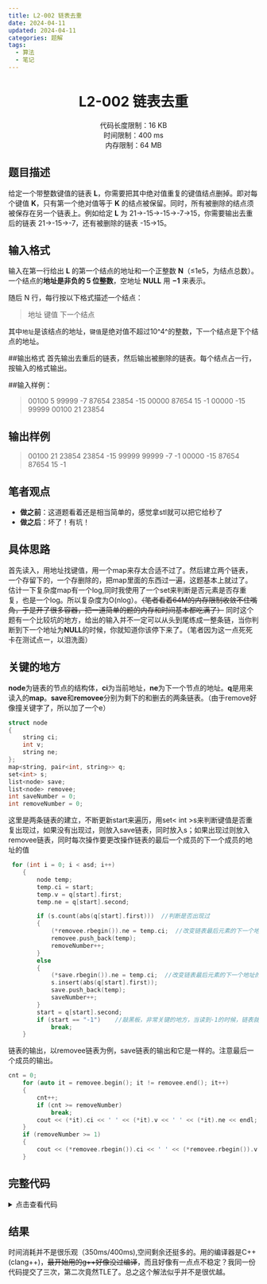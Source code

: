 ```yaml
---
title: L2-002 链表去重
date: 2024-04-11
updated: 2024-04-11
categories: 题解
tags:
  - 算法
  - 笔记
---
```




# <center>L2-002 链表去重</center>
<center>代码长度限制：16 KB</center>
<center>时间限制：400 ms </center>
<center>内存限制：64 MB</center>

## 题目描述
给定一个带整数键值的链表 **L**，你需要把其中绝对值重复的键值结点删掉。即对每个键值 **K**，只有第一个绝对值等于 **K** 的结点被保留。同时，所有被删除的结点须被保存在另一个链表上。例如给定 **L** 为 21→-15→-15→-7→15，你需要输出去重后的链表 21→-15→-7，还有被删除的链表 -15→15。

## 输入格式
输入在第一行给出 **L** 的第一个结点的地址和一个正整数 **N**（≤1e5，为结点总数）。一个结点的**地址是非负的 5 位整数**，空地址 **NULL** 用 **−1** 来表示。

随后 N 行，每行按以下格式描述一个结点：
>地址 键值 下一个结点
>
其中`地址`是该结点的地址，`键值`是绝对值不超过10^4^的整数，下一个结点是下个结点的地址。

##输出格式
首先输出去重后的链表，然后输出被删除的链表。每个结点占一行，按输入的格式输出。

##输入样例：
>00100 5
99999 -7 87654
23854 -15 00000
87654 15 -1
00000 -15 99999
00100 21 23854
>

## 输出样例
>00100 21 23854
23854 -15 99999
99999 -7 -1
00000 -15 87654
87654 15 -1
>
## 笔者观点
* **做之前**：这道题看着还是相当简单的，感觉拿stl就可以把它给秒了
* **做之后**：坏了！有坑！

## 具体思路

首先读入，用地址找键值，用一个map来存太合适不过了。然后建立两个链表，一个存留下的，一个存删除的，把map里面的东西过一遍，这题基本上就过了。估计一下复杂度map有一个log,同时我使用了一个set来判断是否元素是否存重复，也是一个log。所以复杂度为O(nlog）。~~（笔者看着64M的内存限制收敛不住嘴角，于是开了很多容器，把一道简单的题的内存和时间基本都吃满了）~~
同时这个题有一个比较坑的地方，给出的输入并不一定可以从头到尾练成一整条链，当你判断到下一个地址为**NULL**的时候，你就知道你该停下来了。（笔者因为这一点死死卡在测试点一，以泪洗面）

## 关键的地方
**node**为链表的节点的结构体，**ci**为当前地址，**ne**为下一个节点的地址。**q**是用来读入的**map**。**save**和**removee**分别为剩下的和删去的两条链表。（由于remove好像撞关键字了，所以加了一个e）
```cpp
struct node
{
    string ci;
    int v;
    string ne;
};
map<string, pair<int, string>> q;
set<int> s;
list<node> save;
list<node> removee;
int saveNumber = 0;
int removeNumber = 0;
```
这里是两条链表的建立，不断更新start来遍历，用set< int >s来判断键值是否重复出现过，如果没有出现过，则放入save链表，同时放入s；如果出现过则放入removee链表，同时每次操作要更改操作链表的最后一个成员的下一个成员的地址的值
```cpp
 for (int i = 0; i < asd; i++)
    {
        node temp;
        temp.ci = start;
        temp.v = q[start].first;
        temp.ne = q[start].second;

        if (s.count(abs(q[start].first)))  //判断是否出现过
        {
            (*removee.rbegin()).ne = temp.ci;  //改变链表最后元素的下一个地址的值
            removee.push_back(temp);      
            removeNumber++;
        }
        else
        {
            (*save.rbegin()).ne = temp.ci;  //改变链表最后元素的下一个地址的值
            s.insert(abs(q[start].first));
            save.push_back(temp);
            saveNumber++;
        }
        start = q[start].second;
        if (start == "-1")    //敲黑板，非常关键的地方，当读到-1的时候，链表就结束了，该退出了（如果你测试点一挂了，大概也是这里的锅）
            break;
    }
```
链表的输出，以removee链表为例，save链表的输出和它是一样的。注意最后一个成员的输出。
```cpp
cnt = 0;
    for (auto it = removee.begin(); it != removee.end(); it++)
    {
        cnt++;
        if (cnt >= removeNumber)
            break;
        cout << (*it).ci << ' ' << (*it).v << ' ' << (*it).ne << endl;
    }
    if (removeNumber >= 1)
    {
        cout << (*removee.rbegin()).ci << ' ' << (*removee.rbegin()).v << " -1" << endl;
    }
```
## 完整代码
<details>
<summary>点击查看代码</summary>

```
#include <bits/stdc++.h>
using namespace std;
typedef long long ll;

struct node
{
    string ci;
    int v;
    string ne;
};
map<string, pair<int, string>> q;
set<int> s;
list<node> save;
list<node> removee;
int saveNumber = 0;
int removeNumber = 0;

int main()
{
    ios::sync_with_stdio(false);
    cin.tie(0);
    cout.tie(0);

    int asd;
    string start;
    cin >> start >> asd;
    for (int i = 0; i < asd; i++)
    {
        string here, there;
        int value;
        cin >> here >> value >> there;
        q[here].first = value;
        q[here].second = there;
    }

    for (int i = 0; i < asd; i++)
    {
        node temp;
        temp.ci = start;
        temp.v = q[start].first;
        temp.ne = q[start].second;

        if (s.count(abs(q[start].first)))
        {
            (*removee.rbegin()).ne = temp.ci;
            removee.push_back(temp);
            removeNumber++;
        }
        else
        {
            (*save.rbegin()).ne = temp.ci;
            s.insert(abs(q[start].first));
            save.push_back(temp);
            saveNumber++;
        }
        start = q[start].second;
        if (start == "-1")
            break;
    }

    int cnt = 0;
    // cout << "save" << endl;

    for (auto it = save.begin(); it != save.end(); it++)
    {
        cnt++;
        if (cnt >= saveNumber)
            break;
        cout << (*it).ci << ' ' << (*it).v << ' ' << (*it).ne << endl;
    }
    if (saveNumber >= 1)
    {
        cout << (*save.rbegin()).ci << ' ' << (*save.rbegin()).v << " -1" << endl;
    }

    // cout << "remove" << endl;
    cnt = 0;
    for (auto it = removee.begin(); it != removee.end(); it++)
    {
        cnt++;
        if (cnt >= removeNumber)
            break;
        cout << (*it).ci << ' ' << (*it).v << ' ' << (*it).ne << endl;
    }
    if (removeNumber >= 1)
    {
        cout << (*removee.rbegin()).ci << ' ' << (*removee.rbegin()).v << " -1" << endl;
    }

    return 0;
}
```
</details>

## 结果

时间消耗并不是很乐观（350ms/400ms),空间剩余还挺多的。用的编译器是C++ (clang++)，~~最开始用的g++好像没过编译~~，而且好像有一点点不稳定？我同一份代码提交了三次，第二次竟然TLE了。总之这个解法似乎并不是很优越。
